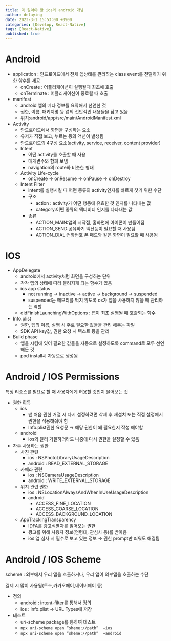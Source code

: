 ```yaml
---
title: 꼭 알아야 할 ios와 android 개념
author: delaying
date: 2023-3-1 15:53:00 +0900
categories: [Develop, React-Native]
tags: [React-Native]
published: true
---
```


# Android

- application : 안드로이드에서 전체 앱상태를 관리하는 class
  event를 전달하기 위한 함수를 제공
  - onCreate : 어플리케이션이 실행될때 최초에 호출
  - onTerminate : 어플리케이션이 종료될 때 호출
- manifest
  - android 앱의 메타 정보를 요약해서 선언한 것
  - 권한, 이름, 패키지명 등 앱의 전반적인 내용들을 담고 있음
  - 위치:android/app/src/main/AndroidManifest.xml
- Activity
  - 안드로이드에서 화면을 구성하는 요소
  - 유저가 직접 보고, 누르는 등의 액션이 발생됨
  - 안드로이드의 4구성 요소(activity, service, receiver, content provider)
  - Intent
    - 어떤 activity를 호출할 때 사용
    - 매개변수와 함께 보냄
    - navigation의 route와 비슷한 형태
  - Activity Life-cycle
    - onCreate → onResume → onPause → onDestroy
  - Intent Filter
    - intent를 실행시킬 때 어떤 종류의 activity인지를 빠르게 찾기 위한 수단
    - 구조
      - action : activity가 어떤 행동에 유효한 것 인지를 나타내는 값
      - category:어떤 종류의 액티비티 인지를 나타내는 값
    - 종류
      - ACTION_MAIN:앱의 시작점, 홈화면에 아이콘이 만들어짐
      - ACTION_SEND:공유하기 액션등이 필요할 때 사용됨
      - ACTION_DIAL:전화번호 폰 패드와 같은 화면이 필요할 때 사용됨

# IOS

- AppDelegate
  - android에서 activity처럼 화면을 구성하는 단위
  - 각각 앱의 상태에 따라 불려지게 되는 함수가 있음
  - ios app status
    - not running → inactive → active → background → suspended
    - suspended는 메모리를 먹지 않도록 os가 앱을 사용하지 않을 때 관리하는 역할
  - didFinishLaunchingWithOptions : 앱이 최초 실행될 때 호출되는 함수
- Info.plist
  - 권한, 앱의 이름, 실행 시 주로 필요한 값들을 관리 해주는 파일
  - SDK API key값, 권한 요청 시 텍스트 등을 관리
- Build phase
  - 앱을 시킴에 있어 필요한 값들을 자동으로 설정하도록 command로 모두 선언 해둔 것
  - pod install시 자동으로 생성됨

# Android / IOS Permissions

특정 리소스를 필요로 할 때 사용자에게 허용할 것인지 물어보는 것

- 권한 획득
  - ios
    - 맨 처음 권한 거절 시 다시 설정하려면 삭제 후 재설치 또는 직접 설정에서 권한을 적용해줘야 함
    - Info.plist권한 요청문 → 해당 권한이 왜 필요한지 작성 해야함
  - android
    - ios와 달리 거절하더라도 나중에 다시 권한을 설정할 수 있음
- 자주 사용하는 권한
  - 사진 관련
    - ios : NSPhotoLibraryUsageDescription
    - android : READ_EXTERNAL_STORAGE
  - 카메라 관련
    - ios : NSCameraUsageDescription
    - android : WRITE_EXTERNAL_STORAGE
  - 위치 관련 권한
    - ios : NSLocationAlwaysAndWhenInUseUsageDescription
    - android
      - ACCESS_FINE_LOCATION
      - ACCESS_COARSE_LOCATION
      - ACCESS_BACKGROUND_LOCATION
  - AppTrackingTransparency
    - IDFA를 광고식별자를 읽어오는 권한
    - 광고를 위해 사용자 정보(연령대, 관심사 등)를 받아옴
    - ios 앱 심사 시 필수로 보고 있는 정보 → 권한 prompt만 띄워도 해결됨

# Android / IOS Scheme

scheme : 외부에서 우리 앱을 호출하거나, 우리 앱이 외부앱을 호출하는 수단

결제 시 많이 사용됨(토스,카카오페이,네이버페이 등)

- 정의
  - android : intent-filter를 통해서 정의
  - ios : info.plist → URL Types에 저장
- 테스트
  - uri-scheme package를 통하여 테스트
  - `npx uri-scheme open “sheme://path”  —ios`
  - `npx uri-scheme open “sheme://path”  —android`
